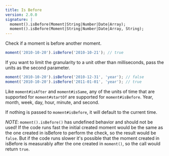 ```yaml
---
title: Is Before
version: 2.0.0
signature: |
  moment().isBefore(Moment|String|Number|Date|Array);
  moment().isBefore(Moment|String|Number|Date|Array, String);
---
```



Check if a moment is before another moment.

```javascript
moment('2010-10-20').isBefore('2010-10-21'); // true
```

If you want to limit the granularity to a unit other than milliseconds, pass the units as the second parameter.

```javascript
moment('2010-10-20').isBefore('2010-12-31', 'year'); // false
moment('2010-10-20').isBefore('2011-01-01', 'year'); // true
```

Like `moment#isAfter` and `moment#isSame`, any of the units of time that are supported for `moment#startOf` are supported for `moment#isBefore`. Year, month, week, day, hour, minute, and second.

If nothing is passed to `moment#isBefore`, it will default to the current time.

*NOTE*: `moment().isBefore()` has undefined behavior and should not be used! If
the code runs fast the initial created moment would be the same as the one
created in isBefore to perform the check, so the result would be `false`. But
if the code runs slower it's possible that the moment created in isBefore is
measurably after the one created in `moment()`, so the call would return
`true`.
